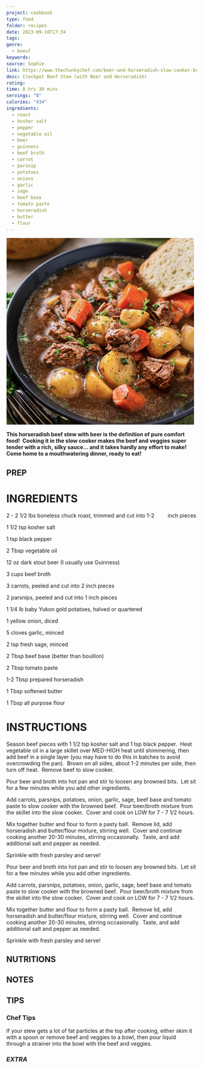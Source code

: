 ```yaml
---
project: cookbook
type: food
folder: recipes
date: 2023-09-18T17:34
tags: 
genre:
  - boeuf
keywords: 
source: Sophie
link: https://www.thechunkychef.com/beer-and-horseradish-slow-cooker-beef-stew/
desc: Crockpot Beef Stew (with Beer and Horseradish)
rating: 
time: 8 hrs 30 mins
servings: "8"
calories: "434"
ingredients:
  - roast
  - kosher salt
  - pepper
  - vegetable oil
  - beer
  - guinness
  - beef broth
  - carrot
  - parsnip
  - potatoes
  - onions
  - garlic
  - sage
  - beef base
  - tomato paste
  - horseradish
  - butter
  - flour
---
```


![IMAGE](image_97.png)


**This horseradish beef stew with beer is the definition of pure comfort food!  Cooking it in the slow cooker makes the beef and veggies super tender with a rich, silky sauce… and it takes hardly any effort to make!  Come home to a mouthwatering dinner, ready to eat!**


## PREP


# INGREDIENTS

2 - 2 1/2 lbs boneless chuck roast, trimmed and cut into 1-2         inch pieces

1 1/2 tsp kosher salt

1 tsp black pepper

2 Tbsp vegetable oil

12 oz dark stout beer (I usually use Guinness)

3 cups beef broth

3 carrots, peeled and cut into 2 inch pieces

2 parsnips, peeled and cut into 1 inch pieces

1 1/4 lb baby Yukon gold potatoes, halved or quartered

1 yellow onion, diced

5 cloves garlic, minced

2 tsp fresh sage, minced

2 Tbsp beef base (better than bouillon)

2 Tbsp tomato paste

1-2 Tbsp prepared horseradish

1 Tbsp softened butter

1 Tbsp all purpose flour

# INSTRUCTIONS

Season beef pieces with 1 1/2 tsp kosher salt and 1 tsp black pepper.  Heat vegetable oil in a large skillet over MED-HIGH heat until shimmering, then add beef in a single layer (you may have to do this in batches to avoid overcrowding the pan).  Brown on all sides, about 1-2 minutes per side, then turn off heat.  Remove beef to slow cooker. 

Pour beer and broth into hot pan and stir to loosen any browned bits.  Let sit for a few minutes while you add other ingredients.

Add carrots, parsnips, potatoes, onion, garlic, sage, beef base and tomato paste to slow cooker with the browned beef.  Pour beer/broth mixture from the skillet into the slow cooker.  Cover and cook on LOW for 7 - 7 1/2 hours.

Mix together butter and flour to form a pasty ball.  Remove lid, add horseradish and butter/flour mixture, stirring well.  Cover and continue cooking another 20-30 minutes, stirring occasionally.  Taste, and add additional salt and pepper as needed.

Sprinkle with fresh parsley and serve!                              

Pour beer and broth into hot pan and stir to loosen any browned bits.  Let sit for a few minutes while you add other ingredients. 

Add carrots, parsnips, potatoes, onion, garlic, sage, beef base and tomato paste to slow cooker with the browned beef.  Pour beer/broth mixture from the skillet into the slow cooker.  Cover and cook on LOW for 7 - 7 1/2 hours. 

Mix together butter and flour to form a pasty ball.  Remove lid, add horseradish and butter/flour mixture, stirring well.  Cover and continue cooking another 20-30 minutes, stirring occasionally.  Taste, and add additional salt and pepper as needed. 

Sprinkle with fresh parsley and serve!

## NUTRITIONS



## NOTES



## TIPS

### Chef Tips

If your stew gets a lot of fat particles at the top after cooking, either skim it with a spoon or remove beef and veggies to a bowl, then pour liquid through a strainer into the bowl with the beef and veggies.

### *EXTRA*



